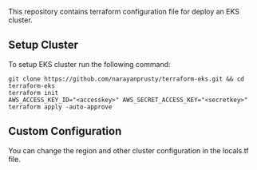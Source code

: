 This repository contains terraform configuration file for deploy an EKS cluster.

## Setup Cluster

To setup EKS cluster run the following command:

```
git clone https://github.com/narayanprusty/terraform-eks.git && cd terraform-eks
terraform init
AWS_ACCESS_KEY_ID="<accesskey>" AWS_SECRET_ACCESS_KEY="<secretkey>" terraform apply -auto-approve
```

## Custom Configuration

You can change the region and other cluster configuration in the locals.tf file.
